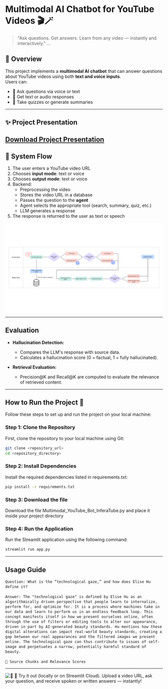 # Multimodal AI Chatbot for YouTube Videos 🎬🪄  
> "Ask questions. Get answers. Learn from any video — instantly and interactively."
...

## 📌 Overview

This project implements a **multimodal AI chatbot** that can answer questions about YouTube videos using both **text and voice inputs**.  
Users can:
- 🎯 Ask questions via voice or text
- 📑 Get text or audio responses
- 🧠 Take quizzes or generate summaries
---
## ✨ Project Presentation
 [Download Project Presentation](https://docs.google.com/presentation/d/1FrKcuqxVKZNMAbtsKAXvQ5JZHzWaUjgK/edit?usp=sharing&ouid=103884519830050993917&rtpof=true&sd=true)
---

## 🔄 System Flow
1. The user enters a YouTube video URL  
2. Chooses **input mode**: text or voice  
3. Chooses **output mode**: text or voice  
4. Backend:
   - Preprocessing the video
   - Stores the video URL in a database
   - Passes the question to the **agent**
   - Agent selects the appropriate tool (search, summary, quiz, etc.)
   - LLM generates a response
5. The response is returned to the user as text or speech

![Flowchart Diagram](assets/FlowChart.png)

---

## Evaluation
* **Hallucination Detection:**
   - Compares the LLM's response with source data.
   - Calculates a hallucination score (0 = factual, 1 = fully hallucinated).

* **Retrieval Evaluation:**
   - Precision@K and Recall@K are computed to evaluate the relevance of retrieved content.

---

## How to Run the Project 🚀

Follow these steps to set up and run the project on your local machine:

### Step 1: Clone the Repository

First, clone the repository to your local machine using Git:

```bash
git clone <repository_url>
cd <repository_directory>
```
### Step 2: Install Dependencies
Install the required dependencies listed in requirements.txt:
```bash
pip install -r requirements.txt
```
### Step 3: Download the file 
Download the file Multimodal_YouTube_Bot_InferaTube.py and place it inside your project directory

### Step 4: Run the Application
Run the Streamlit application using the following command:
```bash
streamlit run app.py
```
---

## Usage Guide
```
Question: What is the “technological gaze,” and how does Elise Hu define it?

Answer: The "technological gaze" is defined by Elise Hu as an algorithmically driven perspective that people learn to internalize, perform for, and optimize for. It is a process where machines take in our data and learn to perform us in an endless feedback loop. This concept manifests itself in how we present ourselves online, often through the use of filters or editing tools to alter our appearance, driven in part by AI-generated beauty standards. Hu mentions how these digital alterations can impact real-world beauty standards, creating a gap between our real appearances and the filtered images we present online. The technological gaze can thus contribute to issues of self-image and perpetuates a narrow, potentially harmful standard of beauty.

📄 Source Chunks and Relevance Scores
```
---

![🔗]()
🚀 Try it out (locally or on Streamlit Cloud).
Upload a video URL, ask your question, and receive spoken or written answers — instantly!


